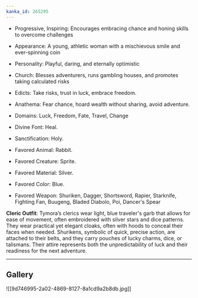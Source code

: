 ```yaml
---
kanka_id: 265295
---
```


* Progressive, Inspiring: Encourages embracing chance and honing skills to overcome challenges
* Appearance: A young, athletic woman with a mischievous smile and ever-spinning coin
* Personality: Playful, daring, and eternally optimistic
* Church: Blesses adventurers, runs gambling houses, and promotes taking calculated risks

* Edicts: Take risks, trust in luck, embrace freedom.
* Anathema: Fear chance, hoard wealth without sharing, avoid adventure.
* Domains: Luck, Freedom, Fate, Travel, Change
* Divine Font: Heal.
* Sanctification: Holy.
* Favored Animal: Rabbit.
* Favored Creature: Sprite.
* Favored Material: Silver.
* Favored Color: Blue.
* Favored Weapon: Shuriken, Dagger, Shortsword, Rapier, Starknife, Fighting Fan, Buugeng, Bladed Diabolo, Poi, Dancer's Spear

**Cleric Outfit**: Tymora’s clerics wear light, blue traveler's garb that allows for ease of movement, often embroidered with silver stars and dice patterns. They wear practical yet elegant cloaks, often with hoods to conceal their faces when needed. Shurikens, symbolic of quick, precise action, are attached to their belts, and they carry pouches of lucky charms, dice, or talismans. Their attire represents both the unpredictability of luck and their readiness for the next adventure.

---
## Gallery
![[9d746995-2a02-4869-8127-8a1cd9a2b8db.jpg]]